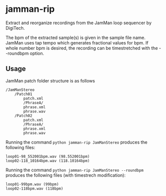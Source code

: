 # jamman-rip

Extract and reorganize recordings from the JamMan loop sequencer by DigiTech.

The bpm of the extracted sample(s) is given in the sample file name. JamMan uses tap tempo which generates fractional values for bpm. If whole number bpm is desired, the recording can be timestretched with the --roundbpm option.


## Usage
JamMan patch folder structure is as follows

    /JamManStereo
        /Patch01
            patch.xml
            /PhraseA/
            phrase.xml
            phrase.wav
        /Patch02
            patch.xml
            /PhraseA/
            phrase.xml
            phrase.wav


Running the command `python jamman-rip JamManStereo` produces the following files:

    loop01-98_552001bpm.wav (98.552001bpm)
    loop02-118_10164bpm.wav (118.10164bpm)

Running the command `python jamman-rip JamManStereo --roundbpm` produces the following files (with timestrech modification):

    loop01-99bpm.wav (99bpm)
    loop02-118bpm.wav (118bpm)


